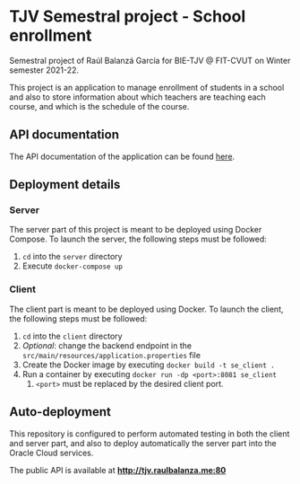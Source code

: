 # TJV Semestral project - School enrollment

Semestral project of Raúl Balanzá García for BIE-TJV @ FIT-CVUT on Winter semester 2021-22.

This project is an application to manage enrollment of students in a school and also to store information about which teachers are teaching each course, and which is the schedule of the course.

## API documentation

The API documentation of the application can be found [here](https://documenter.getpostman.com/view/6226958/UVC5F82s#3207cbd9-ef32-4792-bf13-efad4e7e9f6e).

## Deployment details

### Server

The server part of this project is meant to be deployed using Docker Compose. To launch the server, the following steps must be followed:
1. `cd` into the `server` directory
2. Execute `docker-compose up`

### Client

The client part is meant to be deployed using Docker. To launch the client, the following steps must be followed:
1. `cd` into the `client` directory
2. *Optional*: change the backend endpoint in the `src/main/resources/application.properties` file
3. Create the Docker image by executing `docker build -t se_client .`
4. Run a container by executing `docker run -dp <port>:8081 se_client`
   1. `<port>` must be replaced by the desired client port.

## Auto-deployment

This repository is configured to perform automated testing in both the client and server part, and also to deploy automatically the server part into the Oracle Cloud services.

The public API is available at **http://tjv.raulbalanza.me:80**